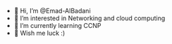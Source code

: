 - 👋 Hi, I’m @Emad-AlBadani
- 👀 I’m interested in Networking and cloud computing 
- 🌱 I’m currently learning CCNP
- 💞️ Wish me luck :)



